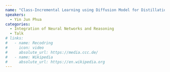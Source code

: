 ```yaml
---
name: "Class-Incremental Learning using Diffusion Model for Distillation and Replay"
speakers:
  - Yin Jun Phua
categories:
  - Integration of Neural Networks and Reasoning
  - Talk
# links:
#   - name: Recodring
#     icon: video
#     absolute_url: https://media.ccc.de/
#   - name: Wikipedia
#     absolute_url: https://en.wikipedia.org
---
```

